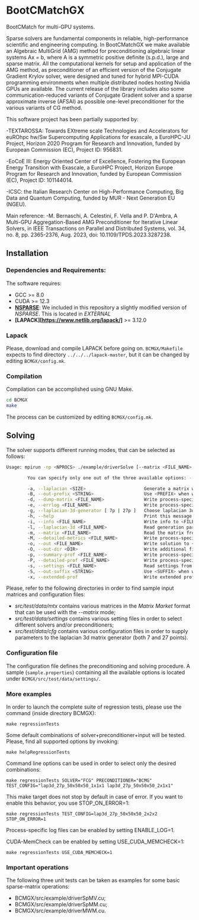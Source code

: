 # BootCMatchGX
BootCMatch for multi-GPU systems.

Sparse solvers are fundamental components in reliable, high-performance scientific and engineering computing. In BootCMatchGX we make available an Algebraic MultiGrid (AMG) 
method for preconditioning algebraic linear systems Ax = b, where A is a symmetric positive definite (s.p.d.), large and sparse matrix. All the computational kernels for setup and application
of the AMG method, as preconditioner of an efficient version of the Conjugate Gradient Krylov solver, were designed and tuned for hybrid MPI-CUDA programming environments when multiple 
distributed nodes hosting Nvidia GPUs are available. The current release of the library includes also some communication-reduced variants of Conjugate Gradient solver and a sparse approximate inverse (AFSAI) as possible one-level preconditioner for the various variants of CG method. 

This software project has been partially supported by:

-TEXTAROSSA: Towards EXtreme scale Technologies and Accelerators for euROhpc hw/Sw Supercomputing Applications for exascale, a EuroHPC-JU Project, Horizon 2020 Program for Research and Innovation, 
funded by European Commission (EC), Project ID: 956831.

-EoCoE III: Energy Oriented Center of Excellence, Fostering the European Energy Transition with Exascale, a EuroHPC Project, Horizon Europe Program for Research and Innovation, funded by European Commission (EC), Project ID: 101144014.

-ICSC: the Italian Research Center on High-Performance Computing, Big Data and Quantum Computing, funded by MUR - Next Generation EU (NGEU).

Main reference:
-M. Bernaschi, A. Celestini, F. Vella and P. D'Ambra, A Multi-GPU Aggregation-Based AMG Preconditioner for Iterative Linear Solvers, in IEEE Transactions on Parallel and Distributed Systems, 
vol. 34, no. 8, pp. 2365-2376, Aug. 2023, doi: 10.1109/TPDS.2023.3287238. 

## Installation
### Dependencies and Requirements:

The software requires:
* GCC >= 8.0
* CUDA >= 12.3
* **[NSPARSE](https://github.com/EBD-CREST/nsparse)**: We included in this repository a slightly modified version of *NSPARSE*. This is located in *EXTERNAL*
* **[LAPACK][https://www.netlib.org/lapack/]** >= 3.12.0

### Lapack

Please, download and compile LAPACK before going on.
`BCMGX/Makefile` expects to find directory `../../../lapack-master`, but it can be changed by editing `BCMGX/config.mk`.

### Compilation

Compilation can be accomplished using GNU Make. 

```sh
cd BCMGX 
make
```

The process can be customized by editing `BCMGX/config.mk`.

## Solving 

The solver supports different running modes, that can be selected as follows:

```sh
Usage: mpirun -np <NPROCS> ./example/driverSolve [--matrix <FILE_NAME> | --laplacian <SIZE> | --laplacian-3d <FILE_NAME>] --settings <FILE_NAME>

        You can specify only one out of the three available options: --matrix, --laplacian-3d and --laplacian

        -a, --laplacian <SIZE>                      Generate a matrix whose size is <SIZE>^3.
        -B, --out-prefix <STRING>                   Use <PREFIX> when writing additional files to output dir.
        -d, --dump-matrix <FILE_NAME>               Write process-specific local input matrix to <FILE_NAME><PROC_ID>.
        -e, --errlog <FILE_NAME>                    Write process-specific log to <FILE_NAME><PROC_ID>.
        -g, --laplacian-3d-generator [ 7p | 27p ]   Choose laplacian 3d generator (7 points or 27 points).
        -h, --help                                  Print this message.
        -i, --info <FILE_NAME>                      Write info to <FILE_NAME>.
        -l, --laplacian-3d <FILE_NAME>              Read generation parameters from file <FILE_NAME>.
        -m, --matrix <FILE_NAME>                    Read the matrix from file <FILE_NAME>.
        -M, --detailed-metrics <FILE_NAME>          Write process-specific detailed profile log to <FILE_NAME><PROC_ID>.
        -o, --out <FILE_NAME>                       Write solution to <FILE_NAME>.
        -O, --out-dir <DIR>                         Write additional files to <DIR>.
        -p, --summary-prof <FILE_NAME>              Write process-specific summary profile log to <FILE_NAME><PROC_ID>.
        -P, --detailed-prof <FILE_NAME>             Write process-specific detailed profile log to <FILE_NAME><PROC_ID>.
        -s, --settings <FILE_NAME>                  Read settings from file <FILE_NAME>.
        -S, --out-suffix <STRING>                   Use <SUFFIX> when writing additional files to output dir.
        -x, --extended-prof                         Write extended profile info inside the info-file.
```

Please, refer to the following directories in order to find sample input matrices
and configuration files:
* *src/test/data/mtx* contains various matrices in the *Matrix Market* format that can be used with the *--matrix* mode;
* *src/test/data/settings* contains various setting files in order to select
different solvers and/or preconditioners;
* *src/test/data/cfg* contains various configuration files in order to supply
parameters to the laplacian 3d matrix generator (both 7 and 27 points).

### Configuration file

The configuration file defines the preconditioning and solving procedure.
A sample (`sample.properties`) containing all the available options is located under `BCMGX/src/test/data/settings/`.

### More examples

In order to launch the complete suite of regression tests, please use the command (inside directory BCMGX):

    make regressionTests

Some default combinations of solver+preconditioner+input will be tested.
Please, find all supported options by invoking:

    make helpRegressionTests

Command line options can be used in order to select only the desired combinations:

    make regressionTests SOLVER="FCG" PRECONDITIONER="BCMG" TEST_CONFIG="lap3d_27p_50x50x50_1x1x1 lap3d_27p_50x50x50_2x1x1"

This make target does not stop by default in case of error. If you want to enable this behavior, you use STOP_ON_ERROR=1:

    make regressionTests TEST_CONFIG=lap3d_27p_50x50x50_2x2x2 STOP_ON_ERROR=1

Process-specific log files can be enabled by setting ENABLE_LOG=1.

CUDA-MemCheck can be enabled by setting USE_CUDA_MEMCHECK=1:

    make regressionTests USE_CUDA_MEMCHECK=1

### Important operations

The following three unit tests can be taken as examples for some basic sparse-matrix operations:
* BCMGX/src/example/driverSpMV.cu;
* BCMGX/src/example/driverSpMM.cu;
* BCMGX/src/example/driverMWM.cu.
